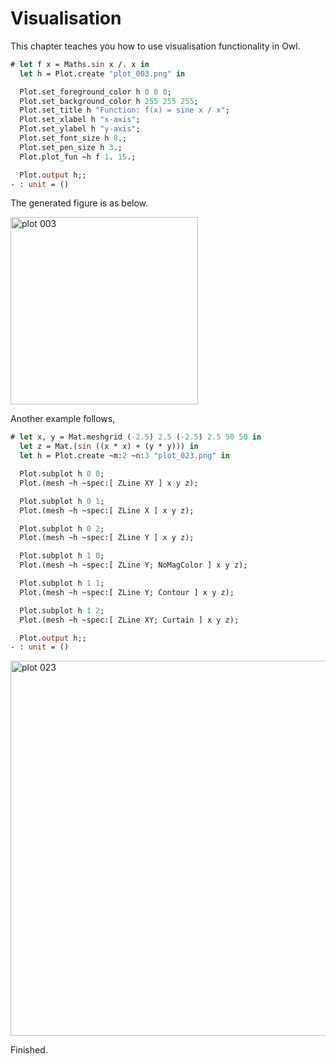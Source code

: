 # Visualisation


This chapter teaches you how to use visualisation functionality in Owl.

```ocaml
# let f x = Maths.sin x /. x in
  let h = Plot.create "plot_003.png" in

  Plot.set_foreground_color h 0 0 0;
  Plot.set_background_color h 255 255 255;
  Plot.set_title h "Function: f(x) = sine x / x";
  Plot.set_xlabel h "x-axis";
  Plot.set_ylabel h "y-axis";
  Plot.set_font_size h 8.;
  Plot.set_pen_size h 3.;
  Plot.plot_fun ~h f 1. 15.;

  Plot.output h;;
- : unit = ()
```

The generated figure is as below.

<img src="images/visualisation/plot_003.png" alt="plot 003" title="Plot example one" width="300px" />

Another example follows,

```ocaml
# let x, y = Mat.meshgrid (-2.5) 2.5 (-2.5) 2.5 50 50 in
  let z = Mat.(sin ((x * x) + (y * y))) in
  let h = Plot.create ~m:2 ~n:3 "plot_023.png" in

  Plot.subplot h 0 0;
  Plot.(mesh ~h ~spec:[ ZLine XY ] x y z);

  Plot.subplot h 0 1;
  Plot.(mesh ~h ~spec:[ ZLine X ] x y z);

  Plot.subplot h 0 2;
  Plot.(mesh ~h ~spec:[ ZLine Y ] x y z);

  Plot.subplot h 1 0;
  Plot.(mesh ~h ~spec:[ ZLine Y; NoMagColor ] x y z);

  Plot.subplot h 1 1;
  Plot.(mesh ~h ~spec:[ ZLine Y; Contour ] x y z);

  Plot.subplot h 1 2;
  Plot.(mesh ~h ~spec:[ ZLine XY; Curtain ] x y z);

  Plot.output h;;
- : unit = ()
```

<img src="images/visualisation/plot_023.png" alt="plot 023" title="Plot example two" width="600px" />

Finished.
